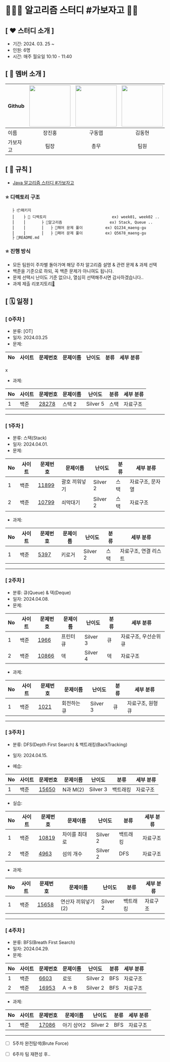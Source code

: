 # 👩🏻‍💻 **알고리즘 스터디 #가보자고** ✌🏻

<!--

**Here are some ideas to get you started:**

🙋‍♀️ A short introduction - what is your organization all about?
🌈 Contribution guidelines - how can the community get involved?
👩‍💻 Useful resources - where can the community find your docs? Is there anything else the community should know?
🍿 Fun facts - what does your team eat for breakfast?
🧙 Remember, you can do mighty things with the power of [Markdown](https://docs.github.com/github/writing-on-github/getting-started-with-writing-and-formatting-on-github/basic-writing-and-formatting-syntax)
-->


## **[ ❤️ 스터디 소개 ]**

- 기간: 2024. 03. 25 ~
- 인원: 6명
- 시간: 매주 월요일 10:10 - 11:40

## **[ 🩷 멤버 소개 ]**
|Github|[<img src="https://avatars.githubusercontent.com/jangjinhong" width="130px;" style="max-width: 100%;">](https://github.com/jangjinhong)|[<img src="https://avatars.githubusercontent.com/dongyeop00" width="130px;" style="max-width: 100%;">](https://github.com/dongyeop00)|[<img src="https://avatars.githubusercontent.com/DDongHyun00" width="130px;" style="max-width: 100%;">](https://github.com/DDongHyun00)|[<img src="https://avatars.githubusercontent.com/junwoong2" width="130px;" style="max-width: 100%;">](https://github.com/junwoong2)|[<img src="https://avatars.githubusercontent.com/leejunjae00" width="130px;" style="max-width: 100%;">](https://github.com/leejunjae00)|[<img src="https://avatars.githubusercontent.com/Choihohee" width="130px;" style="max-width: 100%;">](https://github.com/Choihohee)|
|---|:---:|:---:|:---:|:---:|:---:|:---:|
|이름|장진홍|구동엽|김동현|문준웅|이준재|최호희|
|가보자고|<span>팀장</span>|<span>총무</span>|<span>팀원</span>|<span>팀원</span>|<span>팀원</span>|<span>팀원</span>|


## **[ 💛 규칙 ]**
- [Java 알고리즘 스터디 #가보자고](https://organized-spectrum-b74.notion.site/Java-3795dde713774c59ab90c4e95bc0eece?pvs=4)
### **⭐ 디렉토리 구조**
       ├ 📦패키지
       ⎮    ├ 📁 디렉토리                             ex) week01, week02 ..
       ⎮    ⎮       ├ 📁알고리즘                     ex) Stack, Queue ..
       ⎮    ⎮       ⎮   ├ 📃페어 문제 풀이          ex) Q1234_maeng-gu
       ⎮    ⎮       ⎮   ├ 📃페어 문제 풀이          ex) Q5678_maeng-gu
       ├ 📝README.md


### **⭐ 진행 방식**
- 모든 팀원이 주차별 돌아가며 해당 주차 알고리즘 설명 & 관련 문제 & 과제 선택
- 백준을 기준으로 하되, 꼭 백준 문제가 아니여도 됩니다.
- 문제 선택시 난이도 기준 없으나, 열심히 선택해주시면 감사하겠습니다..
- 과제 제출 리포지토리[💖](https://github.com/AYU-Algo-Study-GABOJAGO/assignments)


## **[ 🗓 일정 ]**
### [ 0주차 ]
- 분류: [OT]
- 일자: 2024.03.25
- 문제:
  
|No|사이트|문제번호|문제이름|난이도|분류|세부 분류|
|-|----|-----|-----|-----|-----|----------|
x

- 과제:
 
|No|사이트|문제번호|문제이름|난이도|분류|세부 분류|
|-|----|-----|-----|-----|-----|----------|
|1|백준|[28278](https://www.acmicpc.net/problem/28278)|스택 2|Silver 5|스택|자료구조|


-----------------------------------
### [ 1주차 ]
- 분류: 스택(Stack)
- 일자: 2024.04.01.
- 문제:
  
|No|사이트|문제번호|문제이름|난이도|분류|세부 분류|
|-|----|-----|-----|-----|-----|----------|
|1|백준|[11899](https://www.acmicpc.net/problem/11899)|괄호 끼워넣기|Silver 2|스택|자료구조, 문자열|
|2|백준|[10799](https://www.acmicpc.net/problem/10799)|쇠막대기|Silver 2|스택|자료구조|


- 과제:
 
|No|사이트|문제번호|문제이름|난이도|분류|세부 분류|
|-|----|-----|-----|-----|-----|----------|
|1|백준|[5397](https://www.acmicpc.net/problem/5397)|키로거|Silver 2|스택|자료구조, 연결 리스트|


-----------------------------------
### [ 2주차 ]
- 분류: 큐(Queue) & 덱(Deque)
- 일자: 2024.04.08.
- 문제:
  
|No|사이트|문제번호|문제이름|난이도|분류|세부 분류|
|-|----|-----|-----|-----|-----|----------|
|1|백준|[1966](https://www.acmicpc.net/problem/1966)|프린터 큐|Silver 3|큐|자료구조, 우선순위 큐|
|2|백준|[10866](https://www.acmicpc.net/problem/10866)|덱|Silver 4|덱|자료구조|


- 과제:
 
|No|사이트|문제번호|문제이름|난이도|분류|세부 분류|
|-|----|-----|-----|-----|-----|----------|
|1|백준|[1021](https://www.acmicpc.net/problem/1021)|회전하는 큐|Silver 3|큐|자료구조, 원형 큐|


-----------------------------------
### [ 3주차 ]
- 분류: DFS(Depth First Search) & 백트래킹(BackTracking)
- 일자: 2024.04.15.


- 예습:
  
|No|사이트|문제번호|문제이름|난이도|분류|세부 분류|
|-|----|-----|-----|-----|-----|----------|
|1|백준|[15650](https://www.acmicpc.net/problem/15650)|N과 M(2)|Silver 3|백트래킹|자료구조|

- 실습:
  
|No|사이트|문제번호|문제이름|난이도|분류|세부 분류|
|-|----|-----|-----|-----|-----|----------|
|1|백준|[10819](https://www.acmicpc.net/problem/10819)|차이를 최대로|Silver 2|백트래킹|자료구조|
|2|백준|[4963](https://www.acmicpc.net/problem/4963)|섬의 개수|Silver 2|DFS|자료구조|

- 과제:

|No|사이트|문제번호|문제이름|난이도|분류|세부 분류|
|-|----|-----|-----|-----|-----|----------|
|1|백준|[15658](https://www.acmicpc.net/problem/15658)|연산자 끼워넣기(2)|Silver 2|백트래킹|자료구조|


-----------------------------------
### [ 4주차 ]
- 분류: BFS(Breath First Search)
- 일자: 2024.04.29.
- 문제:
  
|No|사이트|문제번호|문제이름|난이도|분류|세부 분류|
|-|----|-----|-----|-----|-----|----------|
|1|백준|[6603](https://www.acmicpc.net/problem/6603)|로또|Silver 2|BFS|자료구조|
|2|백준|[16953](https://www.acmicpc.net/problem/16953)|A -> B|Silver 2|BFS|자료구조|


- 과제:
 
|No|사이트|문제번호|문제이름|난이도|분류|세부 분류|
|-|----|-----|-----|-----|-----|----------|
|1|백준|[17086](https://www.acmicpc.net/problem/17086)|아기 상어2|Silver 2|BFS|자료구조|


-----------------------------------
- [ ] 5주차 완전탐색(Brute Force)
- [ ] 6주차 팀 재편성 후..

